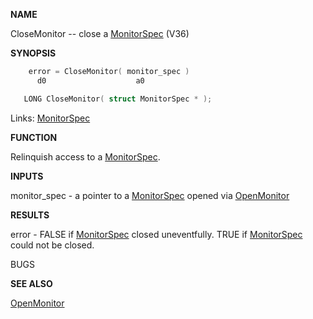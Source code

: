 
**NAME**

CloseMonitor -- close a [MonitorSpec](_00A7) (V36)

**SYNOPSIS**

```c
    error = CloseMonitor( monitor_spec )
      d0                    a0

   LONG CloseMonitor( struct MonitorSpec * );

```
Links: [MonitorSpec](_00A7) 

**FUNCTION**

Relinquish access to a [MonitorSpec](_00A7).

**INPUTS**

monitor_spec - a pointer to a [MonitorSpec](_00A7) opened via [OpenMonitor](OpenMonitor)

**RESULTS**

error - FALSE if [MonitorSpec](_00A7) closed uneventfully.
TRUE if [MonitorSpec](_00A7) could not be closed.

BUGS

**SEE ALSO**

[OpenMonitor](OpenMonitor)
